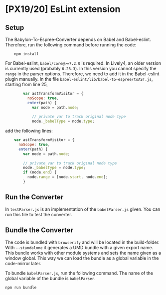 # [PX19/20] EsLint extension

## Setup
The Babylon-To-Espree-Converter depends on Babel and Babel-eslint. Therefore, run the following command before running the code:
```
    npm install
```

For Babel-eslint, `babel/core@>=7.2.0` is required. In Lively4, an older version is currently used (probably `6.26.3`).
In this version you cannot specify the `range` in the parser options. 
Therefore, we need to add it in the Babel-eslint plugin manually.
In the file `babel-eslint/lib/babel-to-espree/toAST.js`, starting from line 25,
```js
        var astTransformVisitor = {
          noScope: true,
          enter(path) {
            var node = path.node;
        
            // private var to track original node type
            node._babelType = node.type;
```
add the following lines:
```js
    var astTransformVisitor = {
      noScope: true,
      enter(path) {
        var node = path.node;
    
        // private var to track original node type
        node._babelType = node.type;
        if (node.end) {
          node.range = [node.start, node.end];
        }
```

## Run the Converter
In `testParser.js` is an implementation of the `babelParser.js` given. You can run this file to test the converter.


## Bundle the Converter
The code is bundled with `browserify` and will be located in the build-folder. With `--standalone` it generates a UMD bundle with a given export name.
This bundle works with other module systems and sets the name given as a window global.
This way we can load the bundle as a global variable in the code-mirror later.

To bundle `babelParser.js`, run the following command. The name of the global variable of the bundle is `babelParser`.
```
npm run bundle
```
